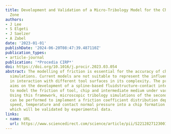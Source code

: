 ```yaml
---
title: Development and Validation of a Micro-Tribology Model for the Chip Formation
  Zone
authors:
- J Lee
- S Elgeti
- J Saelzer
- A Zabel
date: '2023-01-01'
publishDate: '2024-06-20T08:47:39.487110Z'
publication_types:
- article-journal
publication: '*Procedia CIRP*'
doi: https://doi.org/10.1016/j.procir.2023.03.054
abstract: The modelling of friction is essential for the accuracy of chip formation
  simulations. Current models are not suitable to represent the influence of lubricants
  in interaction with different tool surfaces in its complexity. The present work
  aims on the development of a spline-based fluidstructure-contact interaction framework
  to model the friction of tool, chip and intermediate medium under various conditions.
  Using this framework, microscopic tribology simulations of the secondary shear zone
  can be performed to implement a friction coefficient distribution depending on relative
  speed, temperature and contact normal pressure into a chip formation simulation,
  which will be validated by experimental data.
links:
- name: URL
  url: https://www.sciencedirect.com/science/article/pii/S2212827123001865
---
```

